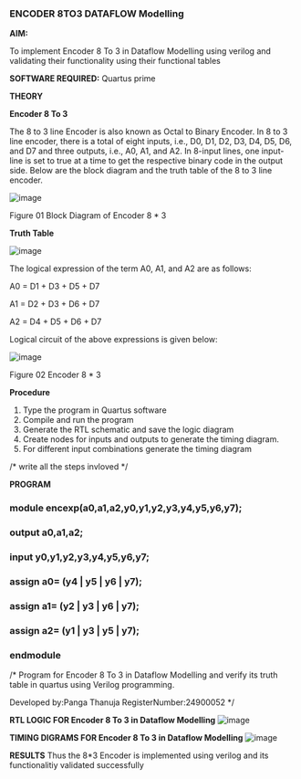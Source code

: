### ENCODER 8TO3 DATAFLOW Modelling

**AIM:**

To implement  Encoder 8 To 3 in Dataflow Modelling using verilog and validating their functionality using their functional tables

**SOFTWARE REQUIRED:** Quartus prime

**THEORY**

**Encoder 8 To 3**

The 8 to 3 line Encoder is also known as Octal to Binary Encoder. In 8 to 3 line encoder, there is a total of eight inputs, i.e., D0, D1, D2, D3, D4, D5, D6, and D7 and three outputs, i.e., A0, A1, and A2. In 8-input lines, one input-line is set to true at a time to get the respective binary code in the output side. Below are the block diagram and the truth table of the 8 to 3 line encoder.

![image](https://github.com/naavaneetha/ENCODER8TO3DATAFLOW/assets/154305477/0bc242c1-eb9e-4c47-afe5-30428470efc3)

Figure 01  Block Diagram of Encoder 8 * 3

**Truth Table**

![image](https://github.com/naavaneetha/ENCODER8TO3DATAFLOW/assets/154305477/35496b14-ae6e-4cd1-9abd-d6736b576575)

The logical expression of the term A0, A1, and A2 are as follows:

A0 = D1 + D3 + D5 + D7

A1 = D2 + D3 + D6 + D7

A2 = D4 + D5 + D6 + D7

Logical circuit of the above expressions is given below:

![image](https://github.com/naavaneetha/ENCODER8TO3DATAFLOW/assets/154305477/95acaee6-c873-4c75-89eb-ef09fb158053)

Figure 02  Encoder 8 * 3

**Procedure**
1. Type the program in Quartus software
2. Compile and run the program
3. Generate the RTL schematic and save the logic diagram
4. Create nodes for inputs and outputs to generate the timing diagram.
5. For different input combinations generate the timing diagram

/* write all the steps invloved */

**PROGRAM**
### module encexp(a0,a1,a2,y0,y1,y2,y3,y4,y5,y6,y7);
### output a0,a1,a2;
### input y0,y1,y2,y3,y4,y5,y6,y7;
### assign a0= (y4 | y5 | y6 | y7);
### assign a1= (y2 | y3 | y6 | y7);
### assign a2=  (y1 | y3 | y5 | y7);
### endmodule
/* Program for Encoder 8 To 3 in Dataflow Modelling and verify its truth table in quartus using Verilog programming. 

Developed by:Panga Thanuja
RegisterNumber:24900052
*/

**RTL LOGIC FOR Encoder 8 To 3 in Dataflow Modelling**
![image](https://github.com/user-attachments/assets/8e2f9d83-c1c2-46b7-a2ee-fe97e84b6694)


**TIMING DIGRAMS FOR Encoder 8 To 3 in Dataflow Modelling**
![image](https://github.com/user-attachments/assets/4cc19c81-2ca1-4c11-930e-999f8ba8d8e5)

**RESULTS**
Thus the 8*3 Encoder is implemented using verilog and its functionalitiy validated successfully




